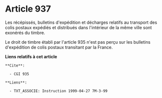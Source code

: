 # Article 937

Les récépissés, bulletins d'expédition et décharges relatifs au transport des colis postaux expédiés et distribués dans
l'intérieur de la même ville sont exonérés du timbre.

Le droit de timbre établi par l'article 935 n'est pas perçu sur les bulletins d'expédition de colis postaux transitant par la
France.

**Liens relatifs à cet article**

	**Cite**:

	  - CGI 935

	**Liens**:

	  - TXT_ASSOCIE: Instruction 1999-04-27 7M-3-99
